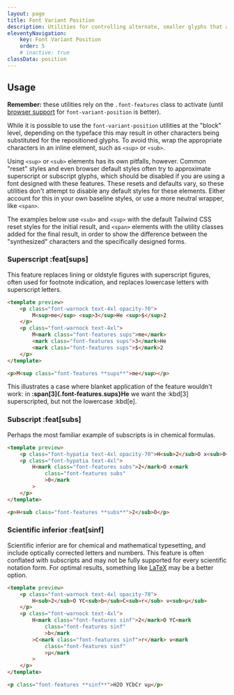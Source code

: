 ```yaml
---
layout: page
title: Font Variant Position
description: Utilities for controlling alternate, smaller glyphs that are positioned as superscript or subscript.
eleventyNavigation:
    key: Font Variant Position
    order: 5
    # inactive: true
classData: position
---
```


## Usage

**Remember:** these utilities rely on the `.font-features` class to activate (until [browser support](https://developer.mozilla.org/en-US/docs/Web/CSS/font-variant-position#browser_compatibility) for `font-variant-position` is better).

While it is possible to use the `font-variant-position` utilities at the "block" level, depending on the typeface this may result in other characters being substituted for the repositioned glyphs. To avoid this, wrap the appropriate characters in an inline element, such as `<sup>` or `<sub>`.

Using `<sup>` or `<sub>` elements has its own pitfalls, however. Common "reset" styles and even browser default styles often try to approximate superscript or subscript glyphs, which should be disabled if you are using a font designed with these features. These resets and defaults vary, so these utilities don't attempt to disable any default styles for these elements. Either account for this in your own baseline styles, or use a more neutral wrapper, like `<span>`.

The examples below use `<sub>` and `<sup>` with the default Tailwind CSS reset styles for the initial result, and `<span>` elements with the utility classes added for the final result, in order to show the difference between the "synthesized" characters and the specifically designed forms.

### Superscript :feat[sups]

This feature replaces lining or oldstyle figures with superscript figures, often used for footnote indication, and replaces lowercase letters with superscript letters.

```html emerald
<template preview>
    <p class="font-warnock text-4xl opacity-70">
        M<sup>me</sup> <sup>3</sup>He <sup>$</sup>2
    </p>
    <p class="font-warnock text-4xl">
        M<mark class="font-features sups">me</mark>
        <mark class="font-features sups">3</mark>He
        <mark class="font-features sups">$</mark>2
    </p>
</template>

<p>M<sup class="font-features **sups**">me</sup></p>
```

This illustrates a case where blanket application of the feature wouldn't work:
in **:span[3]{.font-features.sups}He** we want the :kbd[3] superscripted, but not the lowercase :kbd[e].

### Subscript :feat[subs]

Perhaps the most familiar example of subscripts is in chemical formulas.

```html orange
<template preview>
    <p class="font-hypatia text-4xl opacity-70">H<sub>2</sub>O x<sub>0</sub></p>
    <p class="font-hypatia text-4xl">
        H<mark class="font-features subs">2</mark>O x<mark
            class="font-features subs"
            >0</mark
        >
    </p>
</template>

<p>H<sub class="font-features **subs**">2</sub>O</p>
```

### Scientific inferior :feat[sinf]

Scientific inferior are for chemical and mathematical typesetting, and include optically corrected letters and numbers. This feature is often conflated with subscripts and may not be fully supported for every scientific notation form. For optimal results, something like [LaTeX](https://katex.org/) may be a better option.

```html rose
<template preview>
    <p class="font-warnock text-4xl opacity-70">
        H<sub>2</sub>O YC<sub>b</sub>C<sub>r</sub> ν<sub>μ</sub>
    </p>
    <p class="font-warnock text-4xl">
        H<mark class="font-features sinf">2</mark>O YC<mark
            class="font-features sinf"
            >b</mark
        >C<mark class="font-features sinf">r</mark> ν<mark
            class="font-features sinf"
            >μ</mark
        >
    </p>
</template>

<p class="font-features **sinf**">H2O YCbCr νμ</p>
```
